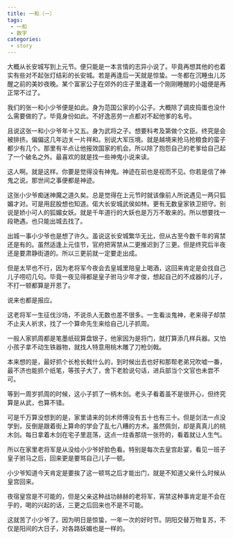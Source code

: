 ```yaml
---
title: 一和（一）
tags: 
 - 一和
 - 数字
categories: 
 - story 
---
```

大概从长安城写到上元节。便只能是一本言情的志异小说了。毕竟再想其他的也着实有些对不起张灯结彩的长安城。若是再逢后一天就是惊蛰。一冬都在沉睡虫儿苏醒之前的美妙夜晚。某个富家公子在郊外的庄子里逢着一个刚刚睡醒的小姐便是再正常不过了。



我们的张一和小少爷便是如此。身为范国公家的小公子。大概除了调皮捣蛋也没什么需要做的了。毕竟身份如此。不好逸恶劳一点都对不起他爹的名号。



且说这张一和小少爷年十又五。身为武将之子。想要科考及第做个文臣。终究是会被排挤。偏偏这几年边关一片祥和。别说大军压境。就是越境来抢马抢粮食的蛮子都少有几个。那里有半点让他报效国家的机会。所以除了抱怨自己的老爹给自己起了一个破名之外。最喜欢的就是找一些神鬼小说来读。

<!--more-->

这人啊。就是这样。你要是觉得没有神鬼。神迹在前也是视而不见。你若是信了神鬼之说。那世间之事便都是神迹。



这张小少爷痴迷神魔之道久矣。总是觉得在上元节时就该像前人所说遇见一两只狐媚才对。可是用屁股想也知道。偌大长安城武侯如林。更有无数皇家铁卫把守。别说是娇小可人的狐媚女妖。就是千年道行的大妖也是万万不敢来的。所以想要找一段艳遇。也只能出城去找了。



出城一事小少爷也是想了许久。虽说这长安城繁华无比，但从古至今数千年的宵禁还是有的。虽然适逢上元佳节，官府把宵禁从二更推迟到了三更。但是终究后半夜还是要肃静街道的。所以三更前就一定要走出成。



但是太早也不行，因为老将军今夜会去皇城里陪皇上喝酒，这回来肯定是会找自己儿子唠叨几句。毕竟一夜见得都是皇子驸马少年才俊，想起自己的不成器的儿子，不打一顿都算是开恩了。



说来也都是报应。



这老将军一生征伐沙场，不说杀人无数也差不很多。一生看淡鬼神，老来得子却禁不止夫人祈求，找了一个算命先生来给自己儿子抓周。



一般人家抓周都是笔墨纸砚算盘银子，他家因为是将门，就打算添几样兵器。又怕小孩子拿不动生铁器物，就找人特意用桃木雕了刀枪剑戟。



本来想的是，最好抓个长枪长戟什么的，到时候出去也好和那帮老弟兄吹嘘一番，最不济也能抓个纸笔，等孩子大了，舍下老脸说句话，进兵部当个文官也未尝不可。



等到一周岁抓周的时候，这小子抓了一柄木剑。老头子看着虽不是很开心，但终究算是从武，也算不错。



可是千万算没想到的是，家里请来的剑术师傅没有五十也有三十。但是剑法一点没学到，反倒是跟着街上算命的学会了乱七八糟的方术。虽然佩剑，却是真真儿的桃木剑。每日拿着木剑在宅子里逛荡，这点一炷香那烧一张符的，看着就让人生气。



所以在家里老将军是从没给小少爷好脸色看。特别是每次去皇宫赴宴，看见一班子皇子驸马之后，回来更是要骂自己儿子一顿。



小少爷知道今天肯定是要挨了这一顿骂之后才能出门，就是不知道父亲什么时候从皇宫回来。



夜宿皇宫是不可能的，但是父亲这种战功赫赫的老将军，宵禁这种事肯定是不会在乎的，喝的兴起的话，三更之后回来也不是不可能。



这就苦了小少爷了。因为明日是惊蛰，一年一次的好时节。阴阳交替万物复苏，不仅是阳间的大日子，对各路妖媚也是一样的。
